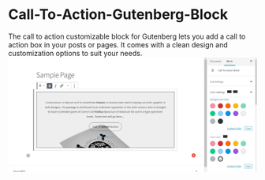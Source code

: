 # Call-To-Action-Gutenberg-Block
The call to action customizable block for Gutenberg lets you add a call to action box in your posts or pages. It comes with a clean design and customization options to suit your needs.
![](/screenshot-1.png)
